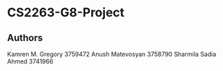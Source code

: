 # CS2263-G8-Project

## Authors
Kamren M. Gregory 3759472
Anush Matevosyan 3758790
Sharmila Sadia Ahmed 3741966
